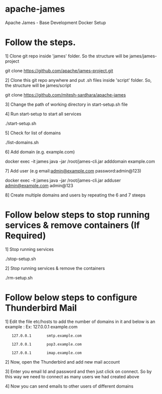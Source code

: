 # apache-james
Apache James - Base Development Docker Setup

# Follow the steps.
1] Clone git repo inside 'james' folder. So the structure will be james/james-project

git clone https://github.com/apache/james-project.git


2] Clone this git repo anywhere and put .sh files inside 'script' folder. So, the structure will be james/script

git clone https://github.com/mitesh-sardhara/apache-james


3] Change the path of working directory in start-setup.sh file


4] Run start-setup to start all services

./start-setup.sh


5] Check for list of domains

./list-domains.sh


6] Add domain (e.g. example.com)

docker exec -it james java -jar /root/james-cli.jar adddomain example.com


7] Add user (e.g email:admin@example.com password:admin@123)

docker exec -it james java -jar /root/james-cli.jar adduser admin@example.com admin@123

8] Create multiple domains and users by repeating the 6 and 7 steeps

# Follow below steps to stop running services & remove containers (If Required)

1] Stop running services

./stop-setup.sh
 

2] Stop running services &  remove the containers

./rm-setup.sh

# Follow below steps to configure Thunderbird Mail 

1] Edit the file etc/hosts to add the number of domains in it and below is an example :
   Ex:
       127.0.0.1       example.com
       
       127.0.0.1       smtp.example.com
       
       127.0.0.1       pop3.example.com
       
       127.0.0.1       imap.example.com
       
 2] Now, open the Thunderbird and add new mail account
 
 3] Enter you email Id and password and then just click on connect. So by this way we need to connect as many users we had created above
 
 4] Now you can send emails to other users of different domains 
 
 


